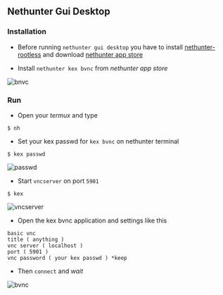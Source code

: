 ## Nethunter Gui Desktop

### Installation

* Before running `nethunter gui desktop` you have to install [nethunter-rootless](../nethunter-rootless) and download [nethunter app store](https://store.nethunter.com/)     

* Install `nethunter kex bvnc` from _nethunter app store_

![bnvc](https://i.ibb.co/XDLG27K/bvnc.jpg)

### Run

* Open your _termux_ and type

```
$ nh
```

* Set your kex passwd for `kex bvnc` on nethunter terminal

```
$ kex passwd
```

![passwd](https://i.ibb.co/kc6mxGH/passwd.jpg)

* Start `vncserver` on port `5901`

```
$ kex
```
![vncserver](https://i.ibb.co/X7tyBKS/vncserver.jpg)

* Open the kex bvnc application and settings like this
```
basic vnc
title ( anything )
vnc server ( localhost )
port ( 5901 )
vnc password ( your kex passwd ) *keep
```
* Then `connect` and _wait_

![bvnc](https://i.ibb.co/s234WtQ/bvnc.jpg)
